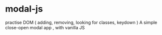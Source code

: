 # modal-js
practise DOM ( adding, removing, looking for classes, keydown )
A simple  close-open modal app , with vanilla JS
